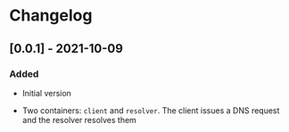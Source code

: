 # Changelog

## [0.0.1] - 2021-10-09

### Added

- Initial version

- Two containers: `client` and `resolver`. The client issues a DNS request and the resolver resolves them
